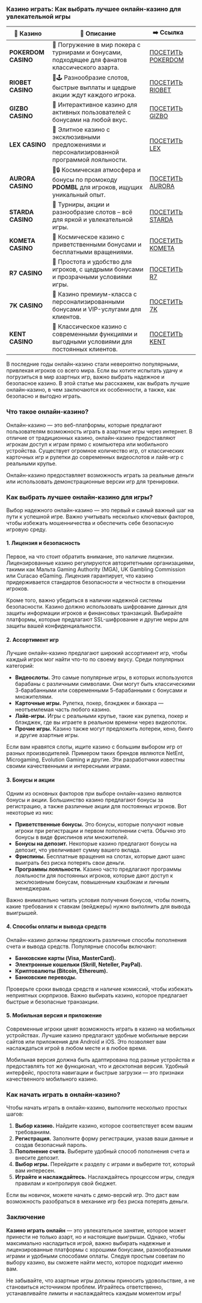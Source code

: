 ### Казино играть: Как выбрать лучшее онлайн-казино для увлекательной игры
| 🎰 Казино           | 📜 Описание                                                                                       | ➡️ Ссылка                                                                                          |   |
| ------------------- | ------------------------------------------------------------------------------------------------- | -------------------------------------------------------------------------------------------------- | - |
| **POKERDOM CASINO** | 🎲 Погружение в мир покера с турнирами и бонусами, подходящее для фанатов классического азарта.   | [ПОСЕТИТЬ POKERDOM](https://brandplay.link/FwVc4f)                                                 |   |
| **RIOBET CASINO**   | 🌟🕹️ Разнообразие слотов, быстрые выплаты и щедрые акции ждут каждого игрока.                    | [ПОСЕТИТЬ RIOBET](https://brandplay.link/TnjsxFvH)                                                 |   |
| **GIZBO CASINO**    | 🚀 Интерактивное казино для активных пользователей с бонусами на любой вкус.                      | [ПОСЕТИТЬ GIZBO](https://brandplay.link/rvzLrVLp)                                                  |   |
| **LEX CASINO**      | 🎰 Элитное казино с эксклюзивными предложениями и персонализированной программой лояльности.      | [ПОСЕТИТЬ LEX](https://brandplay.link/VMqNXPFs)                                                    |   |
| **AURORA CASINO**   | 🌌🔒 Космическая атмосфера и бонусы по промокоду **PDOMBL** для игроков, ищущих уникальный опыт. | [ПОСЕТИТЬ AURORA](https://10trafic-stat2.com/click/668546556bcc6313411604bc/6766/13031/subaccount) |   |
| **STARDA CASINO**   | 🌠 Турниры, акции и разнообразие слотов – всё для яркой и увлекательной игры.                     | [ПОСЕТИТЬ STARDA](https://brandplay.link/HDcDrxLk)                                                 |   |
| **KOMETA CASINO**   | 💫 Космическое казино с приветственными бонусами и бесплатными вращениями.                        | [ПОСЕТИТЬ KOMETA](https://brandplay.link/jHzFFYGv)                                                 |   |
| **R7 CASINO**       | 🎯 Простота и удобство для игроков, с щедрыми бонусами и прозрачными условиями игры.              | [ПОСЕТИТЬ R7](https://brandplay.link/dByFXP7h)                                                     |   |
| **7K CASINO**       | 💎 Казино премиум-класса с персонализированными бонусами и VIP-услугами для клиентов.             | [ПОСЕТИТЬ 7K](https://brandplay.link/dd46bNgD)                                                     |   |
| **KENT CASINO**     | 🎲 Классическое казино с современными функциями и выгодными условиями для постоянных клиентов.    | [ПОСЕТИТЬ KENT](https://brandplay.link/XRH1g6Vb)      
В последние годы онлайн-казино стали невероятно популярными, привлекая игроков со всего мира. Если вы хотите испытать удачу и погрузиться в мир азартных игр, важно выбрать надежное и безопасное казино. В этой статье мы расскажем, как выбрать лучшие онлайн-казино, в чем заключаются их особенности, а также, как безопасно и выгодно играть.

### Что такое онлайн-казино?

Онлайн-казино — это веб-платформы, которые предлагают пользователям возможность играть в азартные игры через интернет. В отличие от традиционных казино, онлайн-казино предоставляют игрокам доступ к играм прямо с компьютера или мобильного устройства. Существует огромное количество игр, от классических карточных игр и рулетки до современных видеослотов и лайв-игр с реальными крупье.

Онлайн-казино предоставляет возможность играть за реальные деньги или использовать демонстрационные версии игр для тренировки.





### Как выбрать лучшее онлайн-казино для игры?

Выбор надежного онлайн-казино — это первый и самый важный шаг на пути к успешной игре. Важно учитывать несколько ключевых факторов, чтобы избежать мошенничества и обеспечить себе безопасную игровую среду.

#### 1. Лицензия и безопасность

Первое, на что стоит обратить внимание, это наличие лицензии. Лицензированные казино регулируются авторитетными организациями, такими как Мальта Gaming Authority (MGA), UK Gambling Commission или Curacao eGaming. Лицензия гарантирует, что казино придерживается стандартов безопасности и честности в отношении игроков.

Кроме того, важно убедиться в наличии надежной системы безопасности. Казино должно использовать шифрование данных для защиты информации игроков и финансовых транзакций. Выбирайте платформы, которые предлагают SSL-шифрование и другие меры для защиты вашей конфиденциальности.

#### 2. Ассортимент игр

Лучшие онлайн-казино предлагают широкий ассортимент игр, чтобы каждый игрок мог найти что-то по своему вкусу. Среди популярных категорий:

* **Видеослоты.** Это самые популярные игры, в которых используются барабаны с различными символами. Они могут быть классическими 3-барабанными или современными 5-барабанными с бонусами и множителями.
* **Карточные игры.** Рулетка, покер, блэкджек и баккара — неотъемлемая часть любого казино.
* **Лайв-игры.** Игры с реальными крупье, такие как рулетка, покер и блэкджек, где вы играете в реальном времени через видеопоток.
* **Прочие игры.** Казино также могут предложить лотереи, кено, бинго и другие азартные игры.

Если вам нравятся слоты, ищите казино с большим выбором игр от разных производителей. Примером таких брендов являются NetEnt, Microgaming, Evolution Gaming и другие. Эти разработчики известны своими качественными и интересными играми.

#### 3. Бонусы и акции

Одним из основных факторов при выборе онлайн-казино являются бонусы и акции. Большинство казино предлагают бонусы за регистрацию, а также различные акции для постоянных игроков. Вот некоторые из них:

* **Приветственные бонусы.** Это бонусы, которые получают новые игроки при регистрации и первом пополнении счета. Обычно это бонусы в виде фриспинов или множителей.
* **Бонусы на депозит.** Некоторые казино предлагают бонусы на депозит, что увеличивает сумму вашего вклада.
* **Фриспины.** Бесплатные вращения на слотах, которые дают шанс выиграть без риска потерять свои деньги.
* **Программы лояльности.** Казино часто предлагают программы лояльности для постоянных игроков, которые дают доступ к эксклюзивным бонусам, повышенным кэшбэкам и личным менеджерам.

Важно внимательно читать условия получения бонусов, чтобы понять, какие требования к ставкам (вейджеры) нужно выполнить для вывода выигрышей.

#### 4. Способы оплаты и вывода средств

Онлайн-казино должны предложить различные способы пополнения счета и вывода средств. Популярные способы включают:

* **Банковские карты (Visa, MasterCard).**
* **Электронные кошельки (Skrill, Neteller, PayPal).**
* **Криптовалюты (Bitcoin, Ethereum).**
* **Банковские переводы.**

Проверьте сроки вывода средств и наличие комиссий, чтобы избежать неприятных сюрпризов. Важно выбирать казино, которое предлагает быстрые и безопасные транзакции.

#### 5. Мобильная версия и приложение

Современные игроки ценят возможность играть в казино на мобильных устройствах. Лучшие казино предлагают удобные мобильные версии сайтов или приложения для Android и iOS. Это позволяет вам наслаждаться игрой в любом месте и в любое время.

Мобильная версия должна быть адаптирована под разные устройства и предоставлять тот же функционал, что и десктопная версия. Удобный интерфейс, простота навигации и быстрые загрузки — это признаки качественного мобильного казино.

### Как начать играть в онлайн-казино?

Чтобы начать играть в онлайн-казино, выполните несколько простых шагов:

1. **Выбор казино.** Найдите казино, которое соответствует всем вашим требованиям.
2. **Регистрация.** Заполните форму регистрации, указав ваши данные и создав безопасный пароль.
3. **Пополнение счета.** Выберите удобный способ пополнения счета и внесите депозит.
4. **Выбор игры.** Перейдите к разделу с играми и выберите тот, который вам интересен.
5. **Играйте и наслаждайтесь.** Наслаждайтесь процессом игры, следуя правилам и контролируя свой бюджет.

Если вы новичок, можете начать с демо-версий игр. Это даст вам возможность разобраться в механике игр без риска потерять деньги.

### Заключение

**Казино играть онлайн** — это увлекательное занятие, которое может принести не только азарт, но и настоящие выигрыши. Однако, чтобы максимально насладиться игрой, важно выбирать надежные и лицензированные платформы с хорошими бонусами, разнообразными играми и удобными способами оплаты. Следуя простым советам по выбору казино, вы сможете найти место, которое подходит именно вам.

Не забывайте, что азартные игры должны приносить удовольствие, а не становиться источником проблем. Играйтесь ответственно, устанавливайте лимиты и наслаждайтесь каждым моментом игры!
